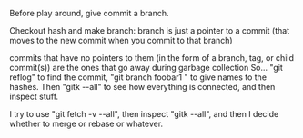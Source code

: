 Before play around, give commit a branch. 

Checkout hash and make branch: 
branch is just a pointer to a commit (that moves to the new commit when you commit to that branch)

commits that have no pointers to them (in the form of a branch, tag, or child commit(s)) are the ones that go away during garbage collection
So... "git reflog" to find the commit, "git branch foobar1 <hash1>" to give names to the hashes. Then "gitk --all" to see how everything is connected, and then inspect stuff.

I try to use "git fetch -v --all", then inspect "gitk --all", and then I decide whether to merge or rebase or whatever.